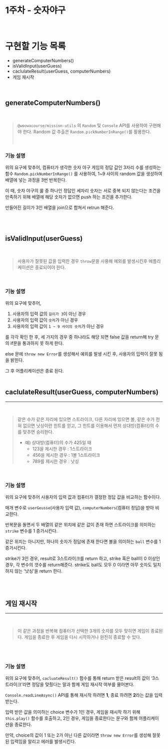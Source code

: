 # 1주차 - 숫자야구

</br>

# 구현할 기능 목록
- generateComputerNumbers()
- isValidInput(userGuess)
- caclulateResult(userGuess, computerNumbers)
- 게임 재시작

</br>

## generateComputerNumbers()


</br>

> `@woowacourse/mission-utils` 의 `Random` 및 `Console` API를 사용하여 구현해야 한다.
> Random 값 추출은 `Random.pickNumberInRange()`를 활용한다.
>
> </br>

### 기능 설명

위의 요구에 맞추어, 컴퓨터가 생각한 숫자 야구 게임의 정답 값인 3자리 수를 생성하는 함수 `Random.pickNumberInRange()` 를 사용하여, 1~9 사이의 random 값을 생성하여 배열에 넣는 과정을 3번 반복한다.

이 때, 숫자 야구의 룰 중 하나인 정답인 세자리 숫자는 서로 중복 되지 않는다는 조건을 만족하기 위해 배열에 해당 숫자가 없으면 push 하는 조건을 추가한다.

만들어진 길이가 3인 배열을 join으로 합쳐서 retrun 해준다.

</br>
</br>

## isValidInput(userGuess)


</br>

> 사용자가 잘못된 값을 입력한 경우 `throw`문을 사용해 예외를 발생시킨후 애플리케이션은 종료되어야 한다.

</br>

### 기능 설명

위의 요구에 맞추어,

1. 사용자의 입력 값의 `길이가 3`이 아닌 경우
2. 사용자의 입력 값이 `숫자`가 아닌 경우
3. 사용자의 입력 값이 `1 ~ 9 사이의 숫자`가 아닌 경우

를 각각 확인 한 후, 세 가지의 경우 중 하나라도 해당 되면 false 값을 return해 try 문의 if문을 통과하지 못 하게 한다.

else 문에 `throw new Error`를 생성해서 예외를 발생 시킨 후, 사용자의 입력이 잘못 됨을 밝힌다.

그 후 어플리케이션은 종료 된다.
</br>
</br>

## caclulateResult(userGuess, computerNumbers)

---

</br>

> 같은 수가 같은 자리에 있으면 스트라이크, 다른 자리에 있으면 볼, 같은 수가 전혀 없으면 낫싱이란 힌트를 얻고, 그 힌트를 이용해서 먼저 상대방(컴퓨터)의 수를 맞추면 승리한다.
>
> - 예) 상대방(컴퓨터)의 수가 425일 때
>   - 123을 제시한 경우 : 1스트라이크
>   - 456을 제시한 경우 : 1볼 1스트라이크
>   - 789를 제시한 경우 : 낫싱

</br>

### 기능 설명

위의 요구에 맞추어 사용자의 입력 값과 컴퓨터가 결정한 정답 값을 비교하는 함수이다.

매개 변수로 `userGeusse`(사용자 입력 값), `computerNumbers`(컴퓨터 정답)을 받아 비교한다.

반복문을 돌면서 두 배열의 같은 위치에 같은 값이 존재 하면 스트라이크를 의미하는 `strike` 변수를 1 증가시킨다.

같은 위치는 아니지만, 하나의 숫자가 정답에 존재 한다면 볼을 의미하는 `ball` 변수를 1 증가시킨다.

strike가 3인 경우, result로 3스트라이크를 return 하고, strike 혹은 ball이 0 이상인 경우, 각 변수의 갯수를 return해준다. strike도 ball도 모두 0 이라면 아무 숫자도 일치하지 않는 ‘낫싱’을 return 한다.

</br>
</br>

## 게임 재시작

---

</br>

> 이 같은 과정을 반복해 컴퓨터가 선택한 3개의 숫자를 모두 맞히면 게임이 종료된다.
> 게임을 종료한 후 게임을 다시 시작하거나 완전히 종료할 수 있다.

</br>
</br>

### 기능 설명

위의 요구에 맞추어, `cacluateResult()` 함수를 통해 return 받은 result의 값이 ‘3스트라이크’라면 정답을 맞췄다는 말과 함께 게임 재시작 여부를 물어본다.

`Console.readLineAsync()` API를 통해 재시작 하려면 **1**, 종료 하려면 **2**라는 값을 입력 받는다.

입력 받은 값을 의미하는 choice 변수가 1인 경우, 게임을 재시작 하기 위해 `this.play()` 함수를 호출하고, 2인 경우, 게임을 종료한다는 문구와 함께 어플리케이션을 종료한다.

만약, choice의 값이 1 또는 2가 아닌 다른 값이라면 `throw new Error`를 생성해 잘못된 입력임을 알리고 에러를 발생시킨다.
